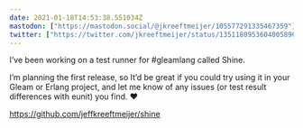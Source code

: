```yaml
---
date: 2021-01-18T14:53:38.551034Z
mastodon: ["https://mastodon.social/@jkreeftmeijer/105577291335467359"]
twitter: ["https://twitter.com/jkreeftmeijer/status/1351180953604005890"]
---
```

I’ve been working on a test runner for #gleamlang called Shine.

I’m planning the first release, so It’d be great if you could try using it in your Gleam or Erlang project, and let me know of any issues (or test result differences with eunit) you find. ❤️

https://github.com/jeffkreeftmeijer/shine
